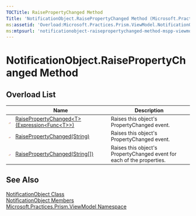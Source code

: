 ```yaml
---
TOCTitle: RaisePropertyChanged Method
Title: 'NotificationObject.RaisePropertyChanged Method (Microsoft.Practices.Prism.ViewModel)'
ms:assetid: 'Overload:Microsoft.Practices.Prism.ViewModel.NotificationObject.RaisePropertyChanged'
ms:mtpsurl: 'notificationobject-raisepropertychanged-method-mspp-viewmodel.md'
---
```


# NotificationObject.RaisePropertyChanged Method

## Overload List

<table>

<thead>
<tr class="header">
<th> </th>
<th>Name</th>
<th>Description</th>
</tr>
</thead>
<tbody>
<tr class="odd">
<td><img src="/patterns-practices/reference/images/protmethod.gif" alt="Protected method"/></td>
<td><a href="/patterns-practices/reference/notificationobject-raisepropertychanged-t-method-expression-func-t-mspp-viewmodel" data-raw-source="[RaisePropertyChanged&amp;lt;T&amp;gt;(Expression&amp;lt;Func&amp;lt;T&amp;gt;&amp;gt;)](/patterns-practices/reference/notificationobject-raisepropertychanged-t-method-expression-func-t-mspp-viewmodel)">RaisePropertyChanged&lt;T&gt;(Expression&lt;Func&lt;T&gt;&gt;)</a></td>
<td><div class="summary">
Raises this object&#39;s PropertyChanged event.
</div></td>
</tr>
<tr class="even">
<td><img src="/patterns-practices/reference/images/protmethod.gif" alt="Protected method"/></td>
<td><a href="/patterns-practices/reference/notificationobject-raisepropertychanged-method-string-mspp-viewmodel" data-raw-source="[RaisePropertyChanged(String)](/patterns-practices/reference/notificationobject-raisepropertychanged-method-string-mspp-viewmodel)">RaisePropertyChanged(String)</a></td>
<td><div class="summary">
Raises this object&#39;s PropertyChanged event.
</div></td>
</tr>
<tr class="odd">
<td><img src="/patterns-practices/reference/images/protmethod.gif" alt="Protected method"/></td>
<td><a href="/patterns-practices/reference/raisepropertychanged-mthd-str" data-raw-source="[RaisePropertyChanged(String[])](/patterns-practices/reference/raisepropertychanged-mthd-str)">RaisePropertyChanged(String[])</a></td>
<td><div class="summary">
Raises this object&#39;s PropertyChanged event for each of the properties.
</div></td>
</tr>
</tbody>
</table>

## See Also

[NotificationObject Class](/patterns-practices/reference/notificationobject-class-mspp-regions)  
[NotificationObject Members](/patterns-practices/reference/notificationobject-members-mspp-regions)  
[Microsoft.Practices.Prism.ViewModel Namespace](/patterns-practices/reference/mspp-viewmodel-namespace)  